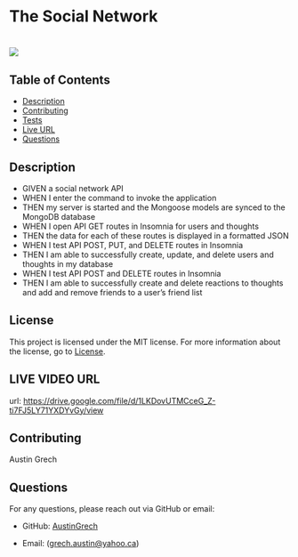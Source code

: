 # The Social Network

# ![](https://img.shields.io/badge/license-MIT-brightgreen)

## Table of Contents

- [Description](#description)
- [Contributing](#contributing)
- [Tests](#tests)
- [Live URL](#live-url)
- [Questions](#questions)

## Description

- GIVEN a social network API
- WHEN I enter the command to invoke the application
- THEN my server is started and the Mongoose models are synced to the MongoDB database
- WHEN I open API GET routes in Insomnia for users and thoughts
- THEN the data for each of these routes is displayed in a formatted JSON
- WHEN I test API POST, PUT, and DELETE routes in Insomnia
- THEN I am able to successfully create, update, and delete users and thoughts in my database
- WHEN I test API POST and DELETE routes in Insomnia
- THEN I am able to successfully create and delete reactions to thoughts and add and remove friends to a user’s friend list

## License

This project is licensed under the MIT license. For more information about the license, go to [License](https://choosealicense.com/licenses/mit/).

## LIVE VIDEO URL

url: https://drive.google.com/file/d/1LKDovUTMCceG_Z-ti7FJ5LY71YXDYvGy/view

## Contributing

Austin Grech

## Questions

For any questions, please reach out via GitHub or email:

- GitHub: [AustinGrech](https://github.com/AustinGrech)

- Email: (grech.austin@yahoo.ca)
